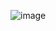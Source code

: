 ![image](https://user-images.githubusercontent.com/77496081/145508274-64b2868a-4d5a-44b1-b30d-b0c4b5852b6e.png)
